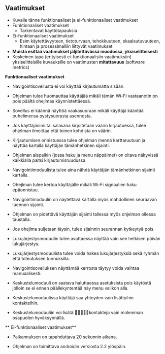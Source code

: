## Vaatimukset 

* Kuvaile tänne funktionaaliset ja ei-funktionaaliset vaatimukset
* Funktionaaliset vaatimukset
  * Tarkentavat käyttötapauksia
* Ei-funktionaaliset vaatimukset
  * Esim käytettävyyteen, tietoturvaan, tehokkuuteen, skaalautuvuuteen, hintaan ja prosessimalliin liittyvät vaatimukset
* **Muista esittää vaatimukset jäljitettävässä muodossa, yksiselitteisesti**
* Keskeinen tapa (erityisesti ei-funktionaalisiin vaatimuksiin) yksiselitteisille kuvauksille on vaatimusten **mitattavuus** (software metrics)


**Funktionaaliset vaatimukset**

- Navigointisovellusta ei voi käyttää kirjautumatta sisään.

- Ohjelman tulee huomauttaa käyttäjää mikäli tämän Wi-Fi vastaanotin on pois päältä ohejlmaa käynnistettäessä.

- Sovellus ei käännä näyttöä vaakasuoraan mikäli käyttäjä kääntää puhelimensa pystysuorasta asennosta.

- Jos käyttäjänimi tai salasana kirjoitetaan väärin kirjautuessa, tulee ohjelman ilmoittaa että toinen kohdista on väärin.

- Kirjautumisen onnistuessa tulee ohjelman mennä karttaruutuun ja näyttää kartalla käyttäjän tämänhetkinen sijainti.

- Ohjelman alapalkin (jossa haku ja menu näppäimet) on oltava näkyvissä kaikkialla paitsi kirjautumisruudussa.

- Navigointimoduulista tulee aina nähdä käyttäjän tämänhetkinen sijainti kartalla.

- Ohejlman tulee kertoa käyttäjälle mikäli Wi-Fi signaalien haku epäonnistuu.

- Navigointimoduulin on näytettävä kartalla myös mahdollinen seuraavan luennon sijainti.

- Ohjelman on pidettävä käyttäjän sijainti tallessa myös ohjelman ollessa taustalla.

- Jos ohejlma suljetaan täysin, tulee sijainnin seurannan kytkeytyä pois.

- Lukujärjestysmoduulin tulee avattaessa näyttää vain sen hetkisen päivän lukujärjestys.

- Lukujärjestysmoduulista tulee voida hakea lukujärjestyksiä sekä ryhmän että toteutuksen tunnuksilla.

- Navigointisovelluksen näyttämää kerrosta täytyy voida vaihtaa manuaalisesti.

- Keskustelumoduuli on saatava haluttaessa asetuksista pois käytöstä jolloin se ei ennen päällekyntentää näy menu valikon alla.

- Keskustelumoduulissa käyttäjä saa yhteyden vain lisättyihin kontakteihin.

- Keskustelumoduuliin voi lisätä kontakteja vain molemman osapuolen hyväksynnällä.


** Ei-funktionaaliset vaatimukset**

- Paikannuksen on tapahduttava 20 sekunnin aikana.

- Ohjelman on toimittava androidin versiosta 2.2 ylöspäin.





